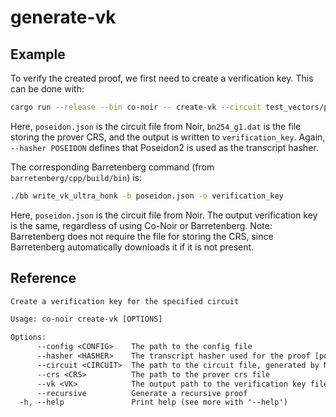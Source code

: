 # generate-vk

## Example

To verify the created proof, we first need to create a verification key. This can be done with:

```bash
cargo run --release --bin co-noir -- create-vk --circuit test_vectors/poseidon/poseidon.json --crs test_vectors/bn254_g1.dat --hasher POSEIDON --vk test_vectors/poseidon/verification_key
```

Here, `poseidon.json` is the circuit file from Noir, `bn254_g1.dat` is the file storing the prover CRS, and the output is written to `verification_key`. Again, `--hasher POSEIDON` defines that Poseidon2 is used as the transcript hasher.

The corresponding Barretenberg command (from `barretenberg/cpp/build/bin`) is:

```bash
./bb write_vk_ultra_honk -b poseidon.json -o verification_key
```

Here, `poseidon.json` is the circuit file from Noir. The output verification key is the same, regardless of using Co-Noir or Barretenberg.
Note: Barretenberg does not require the file for storing the CRS, since Barretenberg automatically downloads it if it is not present.

## Reference

```txt
Create a verification key for the specified circuit

Usage: co-noir create-vk [OPTIONS]

Options:
      --config <CONFIG>    The path to the config file
      --hasher <HASHER>    The transcript hasher used for the proof [possible values: POSEIDON, KECCAK]
      --circuit <CIRCUIT>  The path to the circuit file, generated by Noir
      --crs <CRS>          The path to the prover crs file
      --vk <VK>            The output path to the verification key file
      --recursive          Generate a recursive proof
  -h, --help               Print help (see more with '--help')
```
